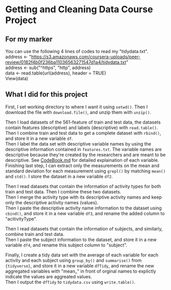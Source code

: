 # Getting and Cleaning Data Course Project
## For my marker
You can use the following 4 lines of codes to read my "tidydata.txt".  
address <- "https://s3.amazonaws.com/coursera-uploads/peer-review/0182f4b0f236ba11036563271547d1a4/tidydata.txt"  
address <- sub("^https", "http", address)  
data <- read.table(url(address), header = TRUE)  
View(data)

## What I did for this project
First, I set working directory to where I want it using `setwd()`.
Then I download the file with `download.file()`, and unzip them with `unzip()`.

Then I load datasets of the 561-feature of train and test data, the datasets contain features (descriptive) and labels (descriptive) with `read.table()`.  
Then I combine train and test data to get a complete dataset with `rbind()`, and store it in a new variable `df`.  
Then I label the data set with descriptive variable names by using the descriptive information contained in `features.txt`. The variable names are descriptive because they're created by the researchers and are meant to be descriptive. See [CodeBook.md](https://github.com/daiyang94815/datasciencecoursera/blob/master/CodeBook.md) for detailed explaination of each variable.  
Finishing last step, I can extract only the measurements on the mean and standard deviation for each measurement using `grepl()` by matching `mean()` and `std()`. I store the dataset in a new variable `df2`.

Then I read datasets that contain the information of activity types for both train and test data. Then I combine these two datasets.  
Then I merge the activity type with its descriptive activity names and keep only the descriptive activity names (values).  
Then I paste the descriptive activity name information to the dataset using `cbind()`, and store it in a new variable `df3`, and rename the added column to "acitivityType".

Then I read datasets that contain the information of subjects, and similarly, combine train and test data.  
Then I paste the subject information to the dataset, and store it in a new variable `df4`, and rename this subject column to "subject".

Finally, I create a tidy data set with the average of each variable for each activity and each subject using `group_by()` and `summarise()` from `{tidyverse}`, and store it in a new variable `dfTidy`, and rename the new aggregated variables with "mean_" in front of orginal names to explictly indicate the values are aggreated values.  
Then I output the `dfTidy` to `tidydata.csv` using `write.table()`.
